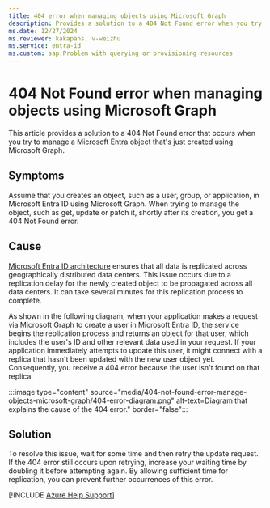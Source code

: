 ```yaml
---
title: 404 error when managing objects using Microsoft Graph
description: Provides a solution to a 404 Not Found error when you try to manage a Microsoft Entra object that's just created using Microsoft Graph.
ms.date: 12/27/2024
ms.reviewer: kakapans, v-weizhu
ms.service: entra-id
ms.custom: sap:Problem with querying or provisioning resources
---
```

# 404 Not Found error when managing objects using Microsoft Graph

This article provides a solution to a 404 Not Found error that occurs when you try to manage a Microsoft Entra object that's just created using Microsoft Graph.

## Symptoms

Assume that you creates an object, such as a user, group, or application, in Microsoft Entra ID using Microsoft Graph. When trying to manage the object, such as get, update or patch it, shortly after its creation, you get a 404 Not Found error. 

## Cause

[Microsoft Entra ID architecture](https://learn.microsoft.com/en-us/entra/architecture/architecture) ensures that all data is replicated across geographically distributed data centers. This issue occurs due to a replication delay for the newly created object to be propagated across all data centers. It can take several minutes for this replication process to complete.

As shown in the following diagram, when your application makes a request via Microsoft Graph to create a user in Microsoft Entra ID, the service begins the replication process and returns an object for that user, which includes the user's ID and other relevant data used in your request. If your application immediately attempts to update this user, it might connect with a replica that hasn't been updated with the new user object yet. Consequently, you receive a 404 error because the user isn't found on that replica.

 :::image type="content" source="media/404-not-found-error-manage-objects-microsoft-graph/404-error-diagram.png" alt-text=Diagram that explains the cause of the 404 error." border="false":::

## Solution

To resolve this issue, wait for some time and then retry the update request. If the 404 error still occurs upon retrying, increase your waiting time by doubling it before attempting again. By allowing sufficient time for replication, you can prevent further occurrences of this error.

[!INCLUDE [Azure Help Support](../../../includes/azure-help-support.md)]